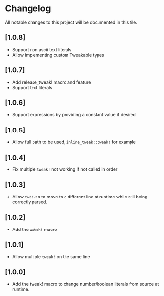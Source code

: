 # Changelog

All notable changes to this project will be documented in this file.

## [1.0.8]
 - Support non ascii text literals
 - Allow implementing custom Tweakable types

## [1.0.7]
 - Add release_tweak! macro and feature
 - Support text literals

## [1.0.6]
 - Support expressions by providing a constant value if desired

## [1.0.5]
 - Allow full path to be used, `inline_tweak::tweak!` for example

## [1.0.4]
 - Fix  multiple `tweak!` not working if not called in order

## [1.0.3]
 - Allow `tweak!`s to move to a different line at runtime while still being correctly parsed.

## [1.0.2]
 - Add the `watch!` macro
 
## [1.0.1]
 - Allow multiple `tweak!` on the same line

## [1.0.0]
 - Add the tweak! macro to change number/boolean literals from source at runtime.
